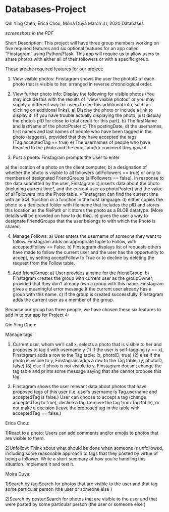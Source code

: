 # Databases-Project
Qin Ying Chen, Erica Chou, Moira Duya
March 31, 2020
Databases

*screenshots in the PDF*

Short Description: This project will have three group members working on five required features and six optional features for an app called “Finstagram” using Python/Flask. This app will require us to allow users to share photos with either all of their followers or with a specific group. 

These are the required features for our project:

1) View visible photos: Finstagram shows the user the photoID of each photo that is
visible to her, arranged in reverse chronological order.

2) View further photo info:
Display the following for visible photos (You may include this with the results of “view
visible photos” or you may supply a different way for users to see this additional info,
such as clicking on additional links).
  a) Display the photo or include a link to display it. (If you have trouble actually
displaying the photo, just display the photo’s pID for close to total credit for this
part).
  b) The firstName and lastName of the photoPoster
  c) The postingDate,
  d) the usernames, first names and last names of people who have been tagged in
the photo (taggees), provided that they have accepted the tags
(Tag.acceptedTag == true)
  e) The usernames of people who have ReactedTo the photo and the emoji and/or
comment they gave it

3) Post a photo:
Finstagram prompts the User to enter

  a) the location of a photo on the client computer,
  b) a designation of whether the photo is visible to all followers (allFollowers == true)
or only to members of designated FriendGroups (allFollowers == false).
In response to the data submitted by the user, Finstagram
  c) inserts data about the photo (including current time*, and the current user as
photoPoster) and the value of allFollowers into the Photo table. *Finstagram can
find the current time with an SQL function or a function in the host language.
  d) either copies the photo to a dedicated folder with file name that includes the pID
and stores this location as the filePath or it stores the photo as a BLOB datatype.
(More details will be provided on how to do this).
  e) gives the user a way to designate FriendGroups that the user belongs to with
which the Photo is shared.

4) Manage Follows:
  a) User enters the username of someone they want to follow. Finstagram adds an
appropriate tuple to Follow, with acceptedFollow == False.
  b) Finstagram displays list of requests others have made to follow the current user
and the user has the opportunity to accept, by setting acceptFollow to True or to
decline by deleting the request from the Follow table.

5) Add friendGroup:
  a) User provides a name for the friendGroup.
  b) Finstagram creates the group with current user as the groupOwner, provided that
they don’t already own a group with this name. Finstagram gives a meaningful
error message if the current user already has a group with this name.
  c) If the group is created successfully, Finstagram adds the current user as a
member of the group.


Because our group has three people, we have chosen these six features to add in to our app for Project 4:

Qin Ying Chen:

Manage tags: 
1. Current user, whom we’ll call x, selects a photo that is visible to her and proposes to tag it with username y 
  (1) If the user is self-tagging (y == x), Finstagram adds a row to the Tag table: (x, photoID, true) 
  (2) else if the photo is visible to y, Finstagram adds a row to the Tag table: (y, photoID, false) 
  (3) else if photo is not visible to y, Finstagram doesn’t change the tag table and prints some message saying that she cannot propose this tag. 

2. Finstagram shows the user relevant data about photos that have proposed tags of this user (i.e. user’s username is Tag.username and acceptedTag is false.) User can choose to accept a tag (change acceptedTag to true), decline a tag (remove the tag from Tag table), or not make a decision (leave the proposed tag in the table with acceptedTag == false.)

Erica Chou:

1)React to a photo: Users can add comments and/or emojis to photos that are visible to them. 

2)Unfollow: Think about what should be done when someone is unfollowed, including some reasonable approach to tags that they posted by virtue of being a follower. Write a short summary of how you’re handling this situation. Implement it and test it.

Moira Duya:

1)Search by tag:Search for photos that are visible to the user and that tag some particular person (the user or someone else ) 

2)Search by poster:Search for photos that are visible to the user and that were posted by some particular person (the user or someone else )
